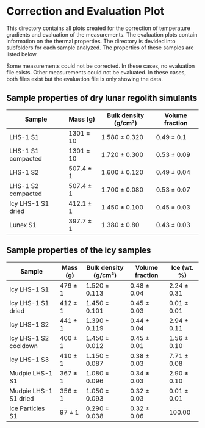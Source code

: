 # Correction and Evaluation Plot

This directory contains all plots created for the correction of temperature gradients and evaluation of the measurements.
The evaluation plots contain information on the thermal properties.
The directory is devided into subfolders for each sample analyzed. The properties of these samples are listed below.

Some measurements could not be corrected. In these cases, no evaluation file exists. 
Other measurements could not be evaluated. In these cases, both files exist but the evaluation file is only showing the data.

## Sample properties of dry lunar regolith simulants

| Sample               | Mass (g)          | Bulk density (g/cm³)  | Volume fraction      |
|----------------------|-------------------|-----------------------|----------------------|
| LHS-1 S1             | 1301 ± 10         | 1.580 ± 0.320         | 0.49 ± 0.1           |
| LHS-1 S1 compacted   | 1301 ± 10         | 1.720 ± 0.300         | 0.53 ± 0.09          |
| LHS-1 S2             | 507.4 ± 1         | 1.600 ± 0.120         | 0.49 ± 0.04          |
| LHS-1 S2 compacted   | 507.4 ± 1         | 1.700 ± 0.080         | 0.53 ± 0.07          |
| Icy LHS-1 S1 dried   | 412.1 ± 1         | 1.450 ± 0.100         | 0.45 ± 0.03          |
| Lunex S1             | 397.7 ± 1         | 1.380 ± 0.80          | 0.43 ± 0.03          |

## Sample properties of the icy samples

| Sample               | Mass (g)          | Bulk density (g/cm³)  | Volume fraction      | Ice (wt. %)          |
|----------------------|-------------------|-----------------------|----------------------|----------------------|
| Icy LHS-1 S1         | 479 ± 1           | 1.520 ± 0.113         | 0.48 ± 0.04          | 2.24 ± 0.31          |
| Icy LHS-1 S1 dried   | 412 ± 1           | 1.450 ± 0.101         | 0.45 ± 0.03          | 0.01 ± 0.01          |
| Icy LHS-1 S2         | 441 ± 1           | 1.390 ± 0.119         | 0.44 ± 0.04          | 2.94 ± 0.11          |
| Icy LHS-1 S2 cooldown| 400 ± 1           | 1.450 ± 0.012         | 0.45 ± 0.01          | 1.56 ± 0.10          |
| Icy LHS-1 S3         | 410 ± 1           | 1.150 ± 0.087         | 0.38 ± 0.03          | 7.71 ± 0.08          |
| Mudpie LHS-1 S1      | 367 ± 1           | 1.080 ± 0.096         | 0.34 ± 0.03          | 2.90 ± 0.10          |
| Mudpie LHS-1 S1 dried| 356 ± 1           | 1.050 ± 0.093         | 0.32 ± 0.03          | 0.01 ± 0.01          |
| Ice Particles S1     | 97 ± 1            | 0.290 ± 0.038         | 0.32 ± 0.06          | 100.00               |

